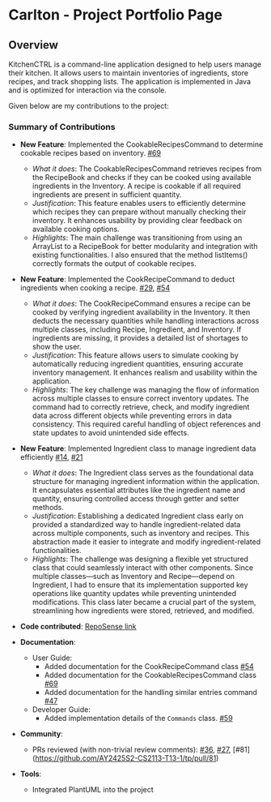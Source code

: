 # Carlton - Project Portfolio Page

## Overview
KitchenCTRL is a command-line application designed to help users manage their kitchen. It allows users to maintain
inventories of ingredients, store recipes, and track shopping lists. The application is implemented in Java and is
optimized for interaction via the console.

Given below are my contributions to the project:

### Summary of Contributions
* **New Feature**:  Implemented the CookableRecipesCommand to determine cookable recipes based on inventory.
  [\#69](https://github.com/AY2425S2-CS2113-T13-1/tp/pull/69)
    * *What it does*:  The CookableRecipesCommand retrieves recipes from the RecipeBook and checks if they can be cooked using available ingredients in the Inventory. 
       A recipe is cookable if all required ingredients are present in sufficient quantity.
    * *Justification*: This feature enables users to efficiently determine which recipes they can prepare without manually checking their inventory. 
      It enhances usability by providing clear feedback on available cooking options.
    * *Highlights*:  The main challenge was transitioning from using an ArrayList<Recipe> to a RecipeBook for better modularity and integration with existing functionalities.
      I also ensured that the method listItems() correctly formats the output of cookable recipes.


* **New Feature**: Implemented the CookRecipeCommand to deduct ingredients when cooking a recipe.
  [\#29](https://github.com/AY2425S2-CS2113-T13-1/tp/pull/29), [\#54](https://github.com/AY2425S2-CS2113-T13-1/tp/pull/54)
    * *What it does*: The CookRecipeCommand ensures a recipe can be cooked by verifying ingredient availability in the Inventory. 
       It then deducts the necessary quantities while handling interactions across multiple classes, including Recipe, Ingredient, and Inventory. 
       If ingredients are missing, it provides a detailed list of shortages to show the user.
    * *Justification*: This feature allows users to simulate cooking by automatically reducing ingredient quantities, ensuring accurate inventory management. 
       It enhances realism and usability within the application.
    * *Highlights*: The key challenge was managing the flow of information across multiple classes to ensure correct inventory updates. 
       The command had to correctly retrieve, check, and modify ingredient data across different objects while preventing errors in data consistency. 
       This required careful handling of object references and state updates to avoid unintended side effects.



* **New Feature**: Implemented Ingredient class to manage ingredient data efficiently
  [\#14](https://github.com/AY2425S2-CS2113-T13-1/tp/pull/14), [\#21](https://github.com/AY2425S2-CS2113-T13-1/tp/pull/21)
    * *What it does*: The Ingredient class serves as the foundational data structure for managing ingredient information within the application. 
       It encapsulates essential attributes like the ingredient name and quantity, ensuring controlled access through getter and setter methods.
    * *Justification*: Establishing a dedicated Ingredient class early on provided a standardized way to handle ingredient-related data across multiple components, such as inventory and recipes. 
      This abstraction made it easier to integrate and modify ingredient-related functionalities.
    * *Highlights*: The challenge was designing a flexible yet structured class that could seamlessly interact with other components. 
      Since multiple classes—such as Inventory and Recipe—depend on Ingredient, I had to ensure that its implementation supported key operations like quantity updates while preventing unintended modifications. 
      This class later became a crucial part of the system, streamlining how ingredients were stored, retrieved, and modified.


* **Code contributed**: [RepoSense link](https://nus-cs2113-ay2425s2.github.io/tp-dashboard/?search=Carlton369&sort=groupTitle&sortWithin=title&timeframe=commit&mergegroup=&groupSelect=groupByRepos&breakdown=true&checkedFileTypes=docs~functional-code~test-code~other&since=2025-02-21)


* **Documentation**:
    * User Guide:
        * Added documentation for the CookRecipeCommand class [\#54](https://github.com/AY2425S2-CS2113-T13-1/tp/pull/54)
        * Added documentation for the CookableRecipesCommand class [\#69](https://github.com/AY2425S2-CS2113-T13-1/tp/pull/69)
        * Added documentation for the handling similar entries command [\#47](https://github.com/AY2425S2-CS2113-T13-1/tp/pull/47)
    * Developer Guide:
        * Added implementation details of the `Commands` class. [\#59](https://github.com/AY2425S2-CS2113-T13-1/tp/pull/59)


* **Community**:
    * PRs reviewed (with non-trivial review comments): [\#36](https://github.com/AY2425S2-CS2113-T13-1/tp/pull/36),
      [\#27](https://github.com/AY2425S2-CS2113-T13-1/tp/pull/27),
      [\#81] (https://github.com/AY2425S2-CS2113-T13-1/tp/pull/81)

* **Tools**:
    * Integrated PlantUML into the project